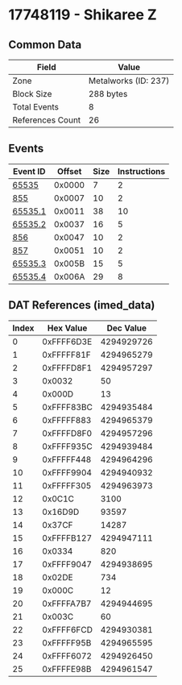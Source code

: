 # 17748119 - Shikaree Z

## Common Data

| Field            | Value                |
|------------------|----------------------|
| Zone             | Metalworks (ID: 237) |
| Block Size       | 288 bytes            |
| Total Events     | 8                    |
| References Count | 26                   |

## Events

| Event ID                | Offset   |   Size |   Instructions |
|-------------------------|----------|--------|----------------|
| [65535](./65535.md)     | 0x0000   |      7 |              2 |
| [855](./855.md)         | 0x0007   |     10 |              2 |
| [65535.1](./65535.1.md) | 0x0011   |     38 |             10 |
| [65535.2](./65535.2.md) | 0x0037   |     16 |              5 |
| [856](./856.md)         | 0x0047   |     10 |              2 |
| [857](./857.md)         | 0x0051   |     10 |              2 |
| [65535.3](./65535.3.md) | 0x005B   |     15 |              5 |
| [65535.4](./65535.4.md) | 0x006A   |     29 |              8 |

## DAT References (imed_data)

|   Index | Hex Value   |   Dec Value |
|---------|-------------|-------------|
|       0 | 0xFFFF6D3E  |  4294929726 |
|       1 | 0xFFFFF81F  |  4294965279 |
|       2 | 0xFFFFD8F1  |  4294957297 |
|       3 | 0x0032      |          50 |
|       4 | 0x000D      |          13 |
|       5 | 0xFFFF83BC  |  4294935484 |
|       6 | 0xFFFFF883  |  4294965379 |
|       7 | 0xFFFFD8F0  |  4294957296 |
|       8 | 0xFFFF935C  |  4294939484 |
|       9 | 0xFFFFF448  |  4294964296 |
|      10 | 0xFFFF9904  |  4294940932 |
|      11 | 0xFFFFF305  |  4294963973 |
|      12 | 0x0C1C      |        3100 |
|      13 | 0x16D9D     |       93597 |
|      14 | 0x37CF      |       14287 |
|      15 | 0xFFFFB127  |  4294947111 |
|      16 | 0x0334      |         820 |
|      17 | 0xFFFF9047  |  4294938695 |
|      18 | 0x02DE      |         734 |
|      19 | 0x000C      |          12 |
|      20 | 0xFFFFA7B7  |  4294944695 |
|      21 | 0x003C      |          60 |
|      22 | 0xFFFF6FCD  |  4294930381 |
|      23 | 0xFFFFF95B  |  4294965595 |
|      24 | 0xFFFF6072  |  4294926450 |
|      25 | 0xFFFFE98B  |  4294961547 |
